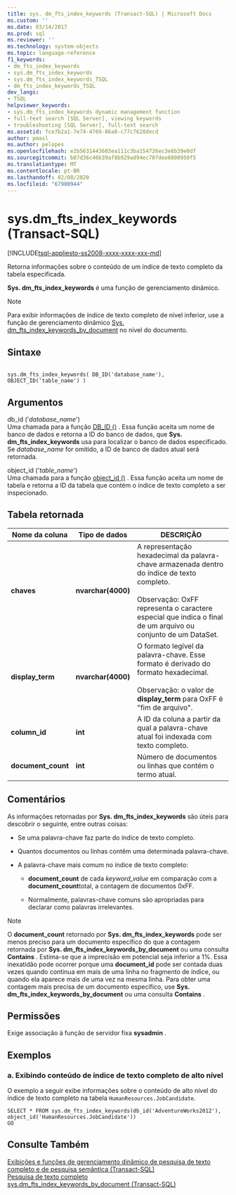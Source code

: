 ```yaml
---
title: sys. dm_fts_index_keywords (Transact-SQL) | Microsoft Docs
ms.custom: ''
ms.date: 03/14/2017
ms.prod: sql
ms.reviewer: ''
ms.technology: system-objects
ms.topic: language-reference
f1_keywords:
- dm_fts_index_keywords
- sys.dm_fts_index_keywords
- sys.dm_fts_index_keywords_TSQL
- dm_fts_index_keywords_TSQL
dev_langs:
- TSQL
helpviewer_keywords:
- sys.dm_fts_index_keywords dynamic management function
- full-text search [SQL Server], viewing keywords
- troubleshooting [SQL Server], full-text search
ms.assetid: fce7b2a1-7e74-4769-86a8-c77c7628decd
author: pmasl
ms.author: pelopes
ms.openlocfilehash: e2b5631443603ea111c3ba154726ec3e6b39e0df
ms.sourcegitcommit: b87d36c46b39af8b929ad94ec707dee8800950f5
ms.translationtype: MT
ms.contentlocale: pt-BR
ms.lasthandoff: 02/08/2020
ms.locfileid: "67900944"
---
```

# <a name="sysdm_fts_index_keywords-transact-sql"></a>sys.dm_fts_index_keywords (Transact-SQL)
[!INCLUDE[tsql-appliesto-ss2008-xxxx-xxxx-xxx-md](../../includes/tsql-appliesto-ss2008-xxxx-xxxx-xxx-md.md)]

  Retorna informações sobre o conteúdo de um índice de texto completo da tabela especificada.  
  
 **Sys. dm_fts_index_keywords** é uma função de gerenciamento dinâmico.  
  
> [!NOTE]  
>  Para exibir informações de índice de texto completo de nível inferior, use a função de gerenciamento dinâmico [Sys. dm_fts_index_keywords_by_document](../../relational-databases/system-dynamic-management-views/sys-dm-fts-index-keywords-by-document-transact-sql.md) no nível do documento.  
  
## <a name="syntax"></a>Sintaxe  
  
```  
  
sys.dm_fts_index_keywords( DB_ID('database_name'), OBJECT_ID('table_name') )  
```  
  
## <a name="arguments"></a>Argumentos  
 db_id ('*database_name*')  
 Uma chamada para a função [DB_ID ()](../../t-sql/functions/db-id-transact-sql.md) . Essa função aceita um nome de banco de dados e retorna a ID do banco de dados, que **Sys. dm_fts_index_keywords** usa para localizar o banco de dados especificado. Se *database_name* for omitido, a ID de banco de dados atual será retornada.  
  
 object_id ('*table_name*')  
 Uma chamada para a função [object_id ()](../../t-sql/functions/object-id-transact-sql.md) . Essa função aceita um nome de tabela e retorna a ID da tabela que contém o índice de texto completo a ser inspecionado.  
  
## <a name="table-returned"></a>Tabela retornada  
  
|Nome da coluna|Tipo de dados|DESCRIÇÃO|  
|-----------------|---------------|-----------------|  
|**chaves**|**nvarchar(4000)**|A representação hexadecimal da palavra-chave armazenada dentro do índice de texto completo.<br /><br /> Observação: OxFF representa o caractere especial que indica o final de um arquivo ou conjunto de um DataSet.|  
|**display_term**|**nvarchar(4000)**|O formato legível da palavra-chave. Esse formato é derivado do formato hexadecimal.<br /><br /> Observação: o valor de **display_term** para OxFF é "fim de arquivo".|  
|**column_id**|**int**|A ID da coluna a partir da qual a palavra-chave atual foi indexada com texto completo.|  
|**document_count**|**int**|Número de documentos ou linhas que contém o termo atual.|  
  
## <a name="remarks"></a>Comentários  
 As informações retornadas por **Sys. dm_fts_index_keywords** são úteis para descobrir o seguinte, entre outras coisas:  
  
-   Se uma palavra-chave faz parte do índice de texto completo.  
  
-   Quantos documentos ou linhas contêm uma determinada palavra-chave.  
  
-   A palavra-chave mais comum no índice de texto completo:  
  
    -   **document_count** de cada *keyword_value* em comparação com a **document_count**total, a contagem de documentos 0xFF.  
  
    -   Normalmente, palavras-chave comuns são apropriadas para declarar como palavras irrelevantes.  
  
> [!NOTE]  
>  O **document_count** retornado por **Sys. dm_fts_index_keywords** pode ser menos preciso para um documento específico do que a contagem retornada por **Sys. dm_fts_index_keywords_by_document** ou uma consulta **Contains** . Estima-se que a imprecisão em potencial seja inferior a 1%. Essa inexatidão pode ocorrer porque uma **document_id** pode ser contada duas vezes quando continua em mais de uma linha no fragmento de índice, ou quando ela aparece mais de uma vez na mesma linha. Para obter uma contagem mais precisa de um documento específico, use **Sys. dm_fts_index_keywords_by_document** ou uma consulta **Contains** .  
  
## <a name="permissions"></a>Permissões  
 Exige associação à função de servidor fixa **sysadmin** .  
  
## <a name="examples"></a>Exemplos  
  
### <a name="a-displaying-high-level-full-text-index-content"></a>a. Exibindo conteúdo de índice de texto completo de alto nível  
 O exemplo a seguir exibe informações sobre o conteúdo de alto nível do índice de texto completo na tabela `HumanResources.JobCandidate`.  
  
```  
SELECT * FROM sys.dm_fts_index_keywords(db_id('AdventureWorks2012'), object_id('HumanResources.JobCandidate'))  
GO  
```  
  
## <a name="see-also"></a>Consulte Também  
 [Exibições e funções de gerenciamento dinâmico de pesquisa de texto completo e de pesquisa semântica &#40;Transact-SQL&#41;](../../relational-databases/system-dynamic-management-views/full-text-and-semantic-search-dynamic-management-views-functions.md)   
 [Pesquisa de texto completo](../../relational-databases/search/full-text-search.md)   
 [sys.dm_fts_index_keywords_by_document &#40;Transact-SQL&#41;](../../relational-databases/system-dynamic-management-views/sys-dm-fts-index-keywords-by-document-transact-sql.md)  
  
  

